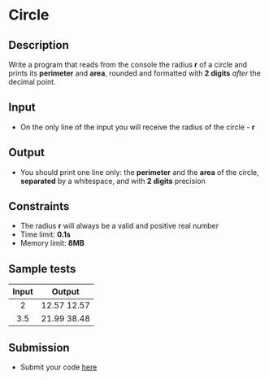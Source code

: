 # Circle

## Description
Write a program that reads from the console the radius **r** of a circle and prints its **perimeter** and **area**, rounded and formatted with **2 digits** *after* the decimal point.
## Input
- On the only line of the input you will receive the radius of the circle - **r**

## Output
- You should print one line only: the **perimeter** and the **area** of the circle, **separated** by a whitespace, and with **2 digits** precision

## Constraints
- The radius **r** will always be a valid and positive real number
- Time limit: **0.1s**
- Memory limit: **8MB**

## Sample tests

|        Input        |        Output      |
|:-------------------:|:------------------:|
| 2                   | 12.57 12.57        |
| 3.5                 | 21.99 38.48        |

## Submission
- Submit your code [here](http://bgcoder.com/Contests/Compete/Index/311#2)
